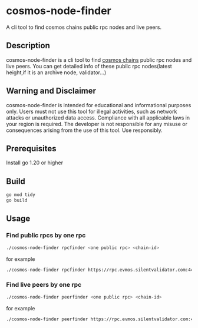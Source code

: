 # cosmos-node-finder
A cli tool to find cosmos chains public rpc nodes and live peers.

## Description

cosmos-node-finder is a cli tool to find [cosmos chains](https://cosmos.network/) public rpc nodes and live peers.
You can get detailed info of these public rpc nodes(latest height,if it is an archive node, validator...)

## Warning and Disclaimer
cosmos-node-finder is intended for educational and informational purposes only. Users must not use this tool for illegal activities, such as network attacks or unauthorized data access. Compliance with all applicable laws in your region is required. The developer is not responsible for any misuse or consequences arising from the use of this tool. Use responsibly.

## Prerequisites

Install go 1.20 or higher

## Build

```bash
go mod tidy
go build 
```

## Usage
### Find public rpcs by one rpc
```bash
./cosmos-node-finder rpcfinder <one public rpc> <chain-id>
```
for example
```bash
./cosmos-node-finder rpcfinder https://rpc.evmos.silentvalidator.com:443 evmos_9001-2
```
### Find live peers by one rpc 
```bash
./cosmos-node-finder peerfinder <one public rpc> <chain-id>
```
for example
```bash
./cosmos-node-finder peerfinder https://rpc.evmos.silentvalidator.com:443 evmos_9001-2
```